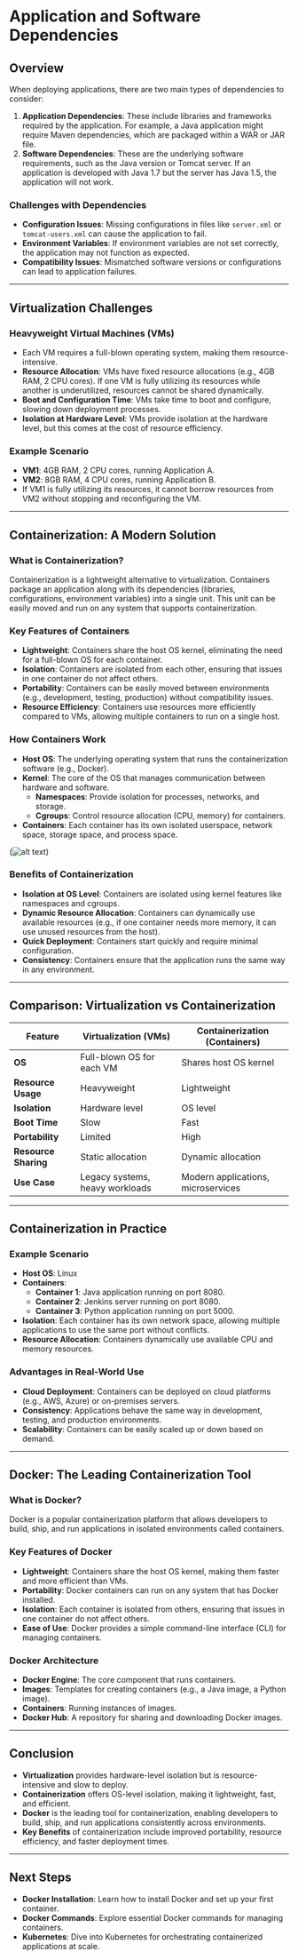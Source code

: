 # Application and Software Dependencies

## Overview
When deploying applications, there are two main types of dependencies to consider:

1. **Application Dependencies**: These include libraries and frameworks required by the application. For example, a Java application might require Maven dependencies, which are packaged within a WAR or JAR file.
2. **Software Dependencies**: These are the underlying software requirements, such as the Java version or Tomcat server. If an application is developed with Java 1.7 but the server has Java 1.5, the application will not work.

### Challenges with Dependencies
- **Configuration Issues**: Missing configurations in files like `server.xml` or `tomcat-users.xml` can cause the application to fail.
- **Environment Variables**: If environment variables are not set correctly, the application may not function as expected.
- **Compatibility Issues**: Mismatched software versions or configurations can lead to application failures.

---

## Virtualization Challenges

### Heavyweight Virtual Machines (VMs)
- Each VM requires a full-blown operating system, making them resource-intensive.
- **Resource Allocation**: VMs have fixed resource allocations (e.g., 4GB RAM, 2 CPU cores). If one VM is fully utilizing its resources while another is underutilized, resources cannot be shared dynamically.
- **Boot and Configuration Time**: VMs take time to boot and configure, slowing down deployment processes.
- **Isolation at Hardware Level**: VMs provide isolation at the hardware level, but this comes at the cost of resource efficiency.

### Example Scenario
- **VM1**: 4GB RAM, 2 CPU cores, running Application A.
- **VM2**: 8GB RAM, 4 CPU cores, running Application B.
- If VM1 is fully utilizing its resources, it cannot borrow resources from VM2 without stopping and reconfiguring the VM.

---

## Containerization: A Modern Solution

### What is Containerization?
Containerization is a lightweight alternative to virtualization. Containers package an application along with its dependencies (libraries, configurations, environment variables) into a single unit. This unit can be easily moved and run on any system that supports containerization.

### Key Features of Containers
- **Lightweight**: Containers share the host OS kernel, eliminating the need for a full-blown OS for each container.
- **Isolation**: Containers are isolated from each other, ensuring that issues in one container do not affect others.
- **Portability**: Containers can be easily moved between environments (e.g., development, testing, production) without compatibility issues.
- **Resource Efficiency**: Containers use resources more efficiently compared to VMs, allowing multiple containers to run on a single host.

### How Containers Work
- **Host OS**: The underlying operating system that runs the containerization software (e.g., Docker).
- **Kernel**: The core of the OS that manages communication between hardware and software.
  - **Namespaces**: Provide isolation for processes, networks, and storage.
  - **Cgroups**: Control resource allocation (CPU, memory) for containers.
- **Containers**: Each container has its own isolated userspace, network space, storage space, and process space.

(![alt text](https://akfpartners.com//uploads/blog/virtual_vs_container_benefits.PNG))

### Benefits of Containerization
- **Isolation at OS Level**: Containers are isolated using kernel features like namespaces and cgroups.
- **Dynamic Resource Allocation**: Containers can dynamically use available resources (e.g., if one container needs more memory, it can use unused resources from the host).
- **Quick Deployment**: Containers start quickly and require minimal configuration.
- **Consistency**: Containers ensure that the application runs the same way in any environment.

---

## Comparison: Virtualization vs Containerization

| Feature                | Virtualization (VMs)           | Containerization (Containers) |
|------------------------|--------------------------------|-------------------------------|
| **OS**                 | Full-blown OS for each VM      | Shares host OS kernel         |
| **Resource Usage**     | Heavyweight                   | Lightweight                   |
| **Isolation**          | Hardware level                | OS level                      |
| **Boot Time**          | Slow                          | Fast                          |
| **Portability**        | Limited                       | High                          |
| **Resource Sharing**   | Static allocation             | Dynamic allocation            |
| **Use Case**           | Legacy systems, heavy workloads | Modern applications, microservices |

---

## Containerization in Practice

### Example Scenario
- **Host OS**: Linux
- **Containers**:
  - **Container 1**: Java application running on port 8080.
  - **Container 2**: Jenkins server running on port 8080.
  - **Container 3**: Python application running on port 5000.
- **Isolation**: Each container has its own network space, allowing multiple applications to use the same port without conflicts.
- **Resource Allocation**: Containers dynamically use available CPU and memory resources.

### Advantages in Real-World Use
- **Cloud Deployment**: Containers can be deployed on cloud platforms (e.g., AWS, Azure) or on-premises servers.
- **Consistency**: Applications behave the same way in development, testing, and production environments.
- **Scalability**: Containers can be easily scaled up or down based on demand.

---

## Docker: The Leading Containerization Tool

### What is Docker?
Docker is a popular containerization platform that allows developers to build, ship, and run applications in isolated environments called containers.

### Key Features of Docker
- **Lightweight**: Containers share the host OS kernel, making them faster and more efficient than VMs.
- **Portability**: Docker containers can run on any system that has Docker installed.
- **Isolation**: Each container is isolated from others, ensuring that issues in one container do not affect others.
- **Ease of Use**: Docker provides a simple command-line interface (CLI) for managing containers.

### Docker Architecture
- **Docker Engine**: The core component that runs containers.
- **Images**: Templates for creating containers (e.g., a Java image, a Python image).
- **Containers**: Running instances of images.
- **Docker Hub**: A repository for sharing and downloading Docker images.

---

## Conclusion

- **Virtualization** provides hardware-level isolation but is resource-intensive and slow to deploy.
- **Containerization** offers OS-level isolation, making it lightweight, fast, and efficient.
- **Docker** is the leading tool for containerization, enabling developers to build, ship, and run applications consistently across environments.
- **Key Benefits** of containerization include improved portability, resource efficiency, and faster deployment times.

---

## Next Steps
- **Docker Installation**: Learn how to install Docker and set up your first container.
- **Docker Commands**: Explore essential Docker commands for managing containers.
- **Kubernetes**: Dive into Kubernetes for orchestrating containerized applications at scale.
